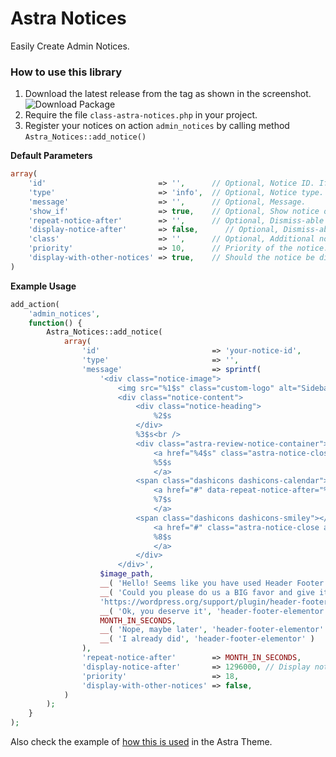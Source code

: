 # Astra Notices
Easily Create Admin Notices.

### How to use this library
1. Download the latest release from the tag as shown in the screenshot.
![Download Package](https://cl.ly/f50cb1a45894/Image%2525202019-02-26%252520at%25252011.51.12%252520AM.png)
2. Require the file `class-astra-notices.php` in your project.
3. Register your notices on action `admin_notices` by calling method `Astra_Notices::add_notice()`

**Default Parameters**
```PHP
array(
    'id'                         => '',      // Optional, Notice ID. If empty it set `astra-notices-id-<$array-index>`.
    'type'                       => 'info',  // Optional, Notice type. Default `info`. Expected [info, warning, notice, error].
    'message'                    => '',      // Optional, Message.
    'show_if'                    => true,    // Optional, Show notice on custom condition. E.g. 'show_if' => if( is_admin() ) ? true, false, .
    'repeat-notice-after'        => '',      // Optional, Dismiss-able notice time. It'll auto show after given time.
    'display-notice-after'       => false,      // Optional, Dismiss-able notice time. It'll auto show after given time.
    'class'                      => '',      // Optional, Additional notice wrapper class.
    'priority'                   => 10,      // Priority of the notice.
    'display-with-other-notices' => true,    // Should the notice be displayed if other notices  are being displayed from Astra_Notices.
)
```

**Example Usage** 
```PHP
add_action(
	'admin_notices',
	function() {
		Astra_Notices::add_notice(
			array(
				'id'                         => 'your-notice-id',
				'type'                       => '',
				'message'                    => sprintf(
					'<div class="notice-image">
						<img src="%1$s" class="custom-logo" alt="Sidebar Manager" itemprop="logo"></div> 
						<div class="notice-content">
							<div class="notice-heading">
								%2$s
							</div>
							%3$s<br />
							<div class="astra-review-notice-container">
								<a href="%4$s" class="astra-notice-close astra-review-notice button-primary" target="_blank">
								%5$s
								</a>
							<span class="dashicons dashicons-calendar"></span>
								<a href="#" data-repeat-notice-after="%6$s" class="astra-notice-close astra-review-notice">
								%7$s
								</a>
							<span class="dashicons dashicons-smiley"></span>
								<a href="#" class="astra-notice-close astra-review-notice">
								%8$s
								</a>
							</div>
						</div>',
					$image_path,
					__( 'Hello! Seems like you have used Header Footer Elementor to build this website — Thanks a ton!', 'header-footer-elementor' ),
					__( 'Could you please do us a BIG favor and give it a 5-star rating on WordPress? This would boost our motivation and help other users make a comfortable decision while choosing the Header Footer Elementor.', 'header-footer-elementor' ),
					'https://wordpress.org/support/plugin/header-footer-elementor/reviews/?filter=5#new-post',
					__( 'Ok, you deserve it', 'header-footer-elementor' ),
					MONTH_IN_SECONDS,
					__( 'Nope, maybe later', 'header-footer-elementor' ),
					__( 'I already did', 'header-footer-elementor' )
				),
				'repeat-notice-after'        => MONTH_IN_SECONDS,
				'display-notice-after'       => 1296000, // Display notice after 15 days.
				'priority'                   => 18,
				'display-with-other-notices' => false,
			)
		);
	}
);
```

Also check the example of [how this is used](https://github.com/brainstormforce/astra/blob/b9038d6ea02ae04b27db23b789b66b60907b4c16/inc/core/class-astra-admin-settings.php#L148-L187) in the Astra Theme. 